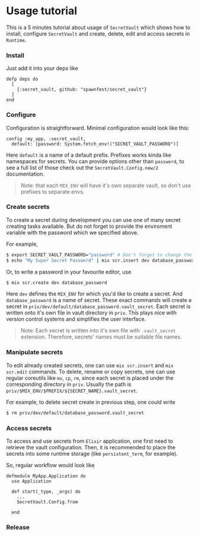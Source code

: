 # Usage tutorial

This is a 5 minutes tutorial about usage of `SecretVault` which shows how to install, configure `SecretVault` and create,
delete, edit and access secrets in `Runtime`.

### Install

Just add it into your deps like
```
defp deps do
  [
    {:secret_vault, github: "spawnfest/secret_vault"}
  ]
end
```

### Configure

Configuration is straightforward. Minimal configuration would look like this:
```
config :my_app, :secret_vault,
  default: [password: System.fetch_env!("SECRET_VAULT_PASSWORD")]
```

Here `default` is a name of a default prefix. Prefixes works kinda like namespaces for secrets. You can
provide options other than `password`, to see a full list of those check out the `SecretVault.Config.new/2` documentation.

> Note:
> that each `MIX_ENV` will have it's own separate vault, so don't use prefixes to separate envs.

### Create secrets

To create a secret during development you can use one of many secret creating tasks available.
But do not forget to provide the enviroment variable with the password which we specified above.

For example,
```sh
$ export SECRET_VAULT_PASSWORD="password" # Don't forget to change the password value
$ echo "My Super Secret Password" | mix scr.insert dev database_password
```

Or, to write a password in your favourite editor, use
```sh
$ mix scr.create dev database_password
```

Here `dev` defines the `MIX_ENV` for which you'd like to create a secret. And `database_password` is a name of secret.
These exact commands will create a secret in `priv/dev/default/database_password.vault_secret`. Each secret is written onto it's own
file in vault directory in `priv`. This plays nice with version control systems and simplifies the user interface.

> Note:
> Each secret is written into it's own file with `.vault_secret` extension. Therefore, secrets' names must be suitable file names.

### Manipulate secrets

To edit already created secrets, one can use `mix scr.insert` and `mix scr.edit` commands. To delete, rename or copy secrets, one
can use regular coreutils like `mv`, `cp`, `rm`, since each secret is placed under the corresponding directory in `priv`. Usually
the path is `priv/$MIX_ENV/$PREFIX/${SECRET_NAME}.vault_secret`.

For example, to delete secret create in previous step, one could write
```sh
$ rm priv/dev/default/database_password.vault_secret
```

### Access secrets

To access and use secrets from `Elixir` application, one first need to retrieve the vault configuration. Then, it is recommended
to place the secrets into some runtime storage (like `persistent_term`, for example).

So, regular workflow would look like
```
defmodule MyApp.Application do
  use Application

  def start(_type, _args) do
    ...
    SecretVault.Config.from

  end
```

### Release
